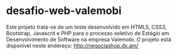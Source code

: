 # desafio-web-valemobi
Este projeto trata-se de um teste desenvolvido em HTML5, CSS3, Bootstrap, Javascrit e PHP para o processo seletivo de Estágio em Desenvolvimento de Software na empresa Valemobi.
O projeto está disponível neste endereço: http://negociashop.dx.am/
